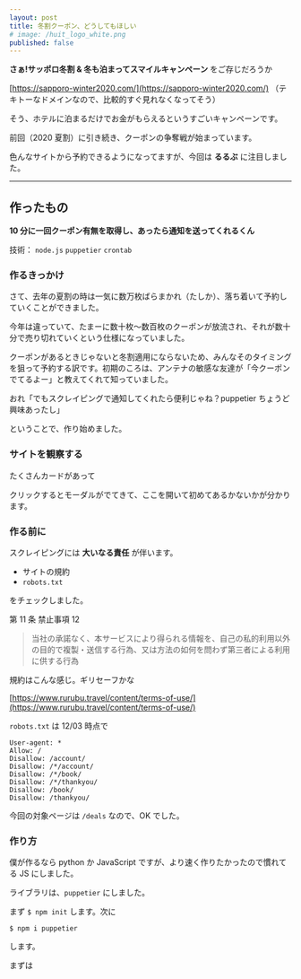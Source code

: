 ```yaml
---
layout: post
title: 冬割クーポン、どうしてもほしい
# image: /huit_logo_white.png
published: false
---
```


**さぁ!サッポロ冬割 & 冬も泊まってスマイルキャンペーン** をご存じだろうか

[https://sapporo-winter2020.com/](https://sapporo-winter2020.com/) （テキトーなドメインなので、比較的すぐ見れなくなってそう）

そう、ホテルに泊まるだけでお金がもらえるというすごいキャンペーンです。

前回（2020 夏割）に引き続き、クーポンの争奪戦が始まっています。

色んなサイトから予約できるようになってますが、今回は **るるぶ** に注目しました。

---

## 作ったもの

**10 分に一回クーポン有無を取得し、あったら通知を送ってくれるくん**

技術： `node.js` `puppetier` `crontab`

### 作るきっかけ

さて、去年の夏割の時は一気に数万枚ばらまかれ（たしか）、落ち着いて予約していくことができました。

今年は違っていて、たまーに数十枚～数百枚のクーポンが放流され、それが数十分で売り切れていくという仕様になっていました。

クーポンがあるときじゃないと冬割適用にならないため、みんなそのタイミングを狙って予約する訳です。初期のころは、アンテナの敏感な友達が「今クーポンでてるよー」と教えてくれて知っていました。

おれ「でもスクレイピングで通知してくれたら便利じゃね？puppetier ちょうど興味あったし」

ということで、作り始めました。

### サイトを観察する

たくさんカードがあって

クリックするとモーダルがでてきて、ここを開いて初めてあるかないかが分かります。

### 作る前に

スクレイピングには **大いなる責任** が伴います。

<!-- チェックすること -->

- サイトの規約
- `robots.txt`

をチェックしました。

第 11 条 禁止事項 12

> 当社の承諾なく、本サービスにより得られる情報を、自己の私的利用以外の目的で複製・送信する行為、又は方法の如何を問わず第三者による利用に供する行為

規約はこんな感じ。ギリセーフかな

[https://www.rurubu.travel/content/terms-of-use/](https://www.rurubu.travel/content/terms-of-use/)

`robots.txt` は 12/03 時点で

```
User-agent: *
Allow: /
Disallow: /account/
Disallow: /*/account/
Disallow: /*/book/
Disallow: /*/thankyou/
Disallow: /book/
Disallow: /thankyou/
```

今回の対象ページは `/deals` なので、OK でした。

### 作り方

僕が作るなら python か JavaScript ですが、より速く作りたかったので慣れてる JS にしました。

ライブラリは、`puppetier` にしました。

まず `$ npm init` します。次に

`$ npm i puppetier`

します。

まずは
